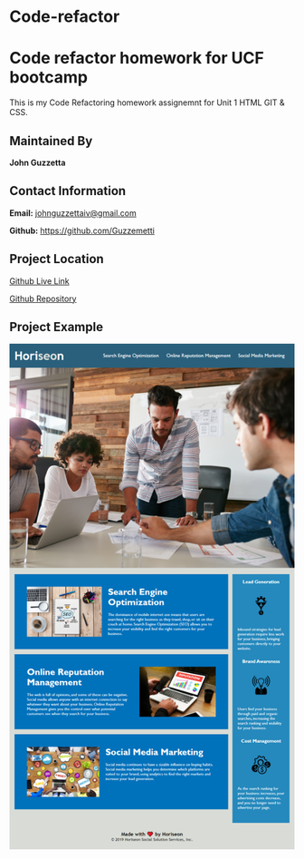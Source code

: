 # Code-refactor
# Code refactor homework for UCF bootcamp

This is my Code Refactoring homework assignemnt for Unit 1 HTML GIT & CSS.

## Maintained By
**John Guzzetta**
## Contact Information

**Email:** johnguzzettaiv@gmail.com

**Github:** https://github.com/Guzzemetti

## Project Location

[Github Live Link](https://guzzemetti.github.io/code-refactor/)

[Github Repository](https://github.com/Guzzemetti/code-refactor)

## Project Example

![example](/assets/images/homework1page.png)

